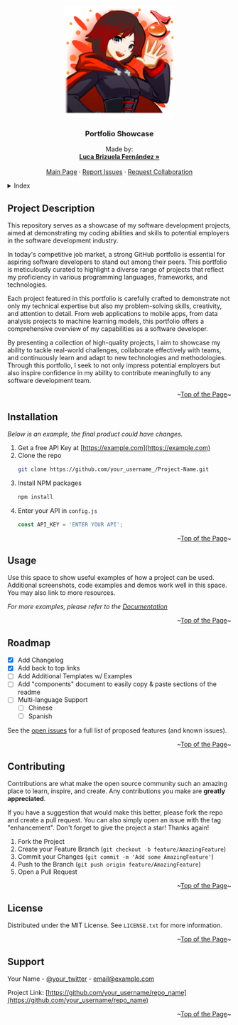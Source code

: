 <a name="readme-top"></a>


<!-- PROJECT LOGO -->
<br />
<div align="center">
  <a href="https://github.com/LucaBrizuela/Portfolio-Showcase/blob/main/README.md">
    <img src="Proyect Images/Dj-HqT-UUAATz9a.png" alt="Logo" width="250" height="250">
  </a>

  <h3 align="center">Portfolio Showcase</h3>

  <p align="center">
    Made by:
    <br />
    <a href="https://github.com/LucaBrizuela"><strong>Luca Brizuela Fernández »</strong></a>
    <br />
    <br />
    <a href="https://github.com/LucaBrizuela/Portfolio-Showcase/blob/main/README.md#readme-top">Main Page</a>
    ·
    <a href="https://github.com/LucaBrizuela/Portfolio-Showcase/issues">Report Issues</a>
    ·
    <a href="https://github.com/LucaBrizuela/Portfolio-Showcase/pulls">Request Collaboration</a>
  </p>
</div>



<!-- Index -->
<details>
  <summary>Index</summary>
  <ol>
    <li><a href="#about-the-project">Project Description</a></li>
    <li><a href="#installation">Installation</a></li>
    <li><a href="#usage">Usage</a></li>
    <li><a href="#roadmap">Roadmap</a></li>
    <li><a href="#contributing">Contributing</a></li>
    <li><a href="#license">License</a></li>
    <li><a href="#contact">Contact</a></li>
  </ol>
</details>




<!-- Description -->
## Project Description

This repository serves as a showcase of my software development projects, aimed at demonstrating my coding abilities and skills to potential employers in the software development industry.

In today's competitive job market, a strong GitHub portfolio is essential for aspiring software developers to stand out among their peers. This portfolio is meticulously curated to highlight a diverse range of projects that reflect my proficiency in various programming languages, frameworks, and technologies.

Each project featured in this portfolio is carefully crafted to demonstrate not only my technical expertise but also my problem-solving skills, creativity, and attention to detail. From web applications to mobile apps, from data analysis projects to machine learning models, this portfolio offers a comprehensive overview of my capabilities as a software developer.

By presenting a collection of high-quality projects, I aim to showcase my ability to tackle real-world challenges, collaborate effectively with teams, and continuously learn and adapt to new technologies and methodologies. Through this portfolio, I seek to not only impress potential employers but also inspire confidence in my ability to contribute meaningfully to any software development team.

<p align="right">~<a href="#readme-top">Top of the Page</a>~</p>


<!-- GETTING STARTED -->
## Installation

_Below is an example, the final product could have changes._

1. Get a free API Key at [https://example.com](https://example.com)
2. Clone the repo
   ```sh
   git clone https://github.com/your_username_/Project-Name.git
   ```
3. Install NPM packages
   ```sh
   npm install
   ```
4. Enter your API in `config.js`
   ```js
   const API_KEY = 'ENTER YOUR API';
   ```

<p align="right">~<a href="#readme-top">Top of the Page</a>~</p>



<!-- USAGE EXAMPLES -->
## Usage

Use this space to show useful examples of how a project can be used. Additional screenshots, code examples and demos work well in this space. You may also link to more resources.

_For more examples, please refer to the [Documentation](https://example.com)_

<p align="right">~<a href="#readme-top">Top of the Page</a>~</p>



<!-- ROADMAP -->
## Roadmap

- [x] Add Changelog
- [x] Add back to top links
- [ ] Add Additional Templates w/ Examples
- [ ] Add "components" document to easily copy & paste sections of the readme
- [ ] Multi-language Support
    - [ ] Chinese
    - [ ] Spanish

See the [open issues](https://github.com/othneildrew/Best-README-Template/issues) for a full list of proposed features (and known issues).

<p align="right">~<a href="#readme-top">Top of the Page</a>~</p>



<!-- CONTRIBUTING -->
## Contributing

Contributions are what make the open source community such an amazing place to learn, inspire, and create. Any contributions you make are **greatly appreciated**.

If you have a suggestion that would make this better, please fork the repo and create a pull request. You can also simply open an issue with the tag "enhancement".
Don't forget to give the project a star! Thanks again!

1. Fork the Project
2. Create your Feature Branch (`git checkout -b feature/AmazingFeature`)
3. Commit your Changes (`git commit -m 'Add some AmazingFeature'`)
4. Push to the Branch (`git push origin feature/AmazingFeature`)
5. Open a Pull Request

<p align="right">~<a href="#readme-top">Top of the Page</a>~</p>



<!-- LICENSE -->
## License

Distributed under the MIT License. See `LICENSE.txt` for more information.

<p align="right">~<a href="#readme-top">Top of the Page</a>~</p>


<!-- Support -->
## Support

Your Name - [@your_twitter](https://twitter.com/your_username) - email@example.com

Project Link: [https://github.com/your_username/repo_name](https://github.com/your_username/repo_name)

<p align="right">~<a href="#readme-top">Top of the Page</a>~</p>




<!-- Links & Images -->

